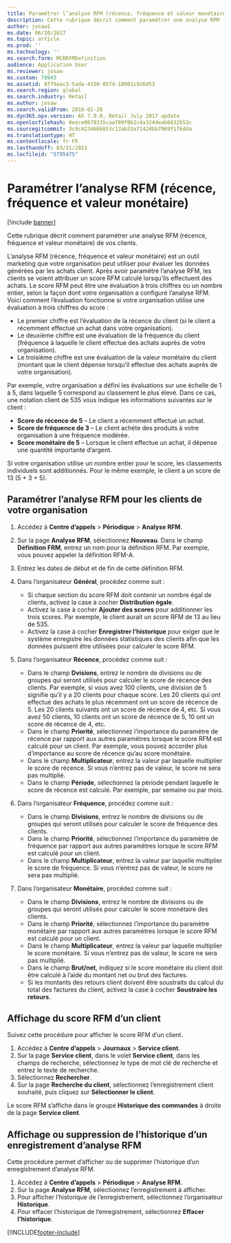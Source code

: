 ```yaml
---
title: Paramétrer l’analyse RFM (récence, fréquence et valeur monétaire)
description: Cette rubrique décrit comment paramétrer une analyse RFM (récence, fréquence et valeur monétaire) de vos clients.
author: josaw1
ms.date: 06/20/2017
ms.topic: article
ms.prod: ''
ms.technology: ''
ms.search.form: MCRRFMDefinition
audience: Application User
ms.reviewer: josaw
ms.custom: 78943
ms.assetid: 8ff9aac3-5ada-4150-85fd-18901c926d53
ms.search.region: global
ms.search.industry: Retail
ms.author: josaw
ms.search.validFrom: 2016-02-28
ms.dyn365.ops.version: AX 7.0.0, Retail July 2017 update
ms.openlocfilehash: 0eece0678335caa789f0b2c4a324deab6832b53c
ms.sourcegitcommit: 3cdc42346bb653c13ab33a7142dbb7969f1f6dda
ms.translationtype: HT
ms.contentlocale: fr-FR
ms.lasthandoff: 03/31/2021
ms.locfileid: "5795475"
---
```

# <a name="set-up-recency-frequency-and-monetary-rfm-analysis"></a>Paramétrer l’analyse RFM (récence, fréquence et valeur monétaire)

[!include [banner](includes/banner.md)]

Cette rubrique décrit comment paramétrer une analyse RFM (récence, fréquence et valeur monétaire) de vos clients.

L’analyse RFM (récence, fréquence et valeur monétaire) est un outil marketing que votre organisation peut utiliser pour évaluer les données générées par les achats client. Après avoir paramétré l’analyse RFM, les clients se voient attribuer un score RFM calculé lorsqu’ils effectuent des achats. Le score RFM peut être une évaluation à trois chiffres ou un nombre entier, selon la façon dont votre organisation a configuré l’analyse RFM. Voici comment l’évaluation fonctionne si votre organisation utilise une évaluation à trois chiffres du score :

- Le premier chiffre est l’évaluation de la récence du client (si le client a récemment effectué un achat dans votre organisation).
- Le deuxième chiffre est une évaluation de la fréquence du client (fréquence à laquelle le client effectue des achats auprès de votre organisation).
- Le troisième chiffre est une évaluation de la valeur monétaire du client (montant que le client dépense lorsqu’il effectue des achats auprès de votre organisation).

Par exemple, votre organisation a défini les évaluations sur une échelle de 1 à 5, dans laquelle 5 correspond au classement le plus élevé. Dans ce cas, une notation client de 535 vous indique les informations suivantes sur le client :

- **Score de récence de 5** – Le client a récemment effectué un achat.
- **Score de fréquence de 3** – Le client achète des produits à votre organisation à une fréquence modérée.
- **Score monétaire de 5** – Lorsque le client effectue un achat, il dépense une quantité importante d’argent.

Si votre organisation utilise un nombre entier pour le score, les classements individuels sont additionnés. Pour le même exemple, le client a un score de 13 (5 + 3 + 5).

## <a name="set-up-rfm-analysis-for-the-customers-in-your-organization"></a>Paramétrer l’analyse RFM pour les clients de votre organisation

1. Accédez à **Centre d’appels** \> **Périodique** \> **Analyse RFM**.
2. Sur la page **Analyse RFM**, sélectionnez **Nouveau**. Dans le champ **Définition FRM**, entrez un nom pour la définition RFM. Par exemple, vous pouvez appeler la définition RFM-A.
3. Entrez les dates de début et de fin de cette définition RFM.
4. Dans l’organisateur **Général**, procédez comme suit :

    - Si chaque section du score RFM doit contenir un nombre égal de clients, activez la case à cocher **Distribution égale**.
    - Activez la case à cocher **Ajouter des scores** pour additionner les trois scores. Par exemple, le client aurait un score RFM de 13 au lieu de 535.
    - Activez la case à cocher **Enregistrer l’historique** pour exiger que le système enregistre les données statistiques des clients afin que les données puissent être utilisées pour calculer le score RFM.

5. Dans l’organisateur **Récence**, procédez comme suit :

    - Dans le champ **Dvisions**, entrez le nombre de divisions ou de groupes qui seront utilisés pour calculer le score de récence des clients. Par exemple, si vous avez 100 clients, une division de 5 signifie qu’il y a 20 clients pour chaque score. Les 20 clients qui ont effectué des achats le plus récemment ont un score de récence de 5. Les 20 clients suivants ont un score de récence de 4, etc. Si vous avez 50 clients, 10 clients ont un score de récence de 5, 10 ont un score de récence de 4, etc.
    - Dans le champ **Priorité**, sélectionnez l’importance du paramètre de récence par rapport aux autres paramètres lorsque le score RFM est calculé pour un client. Par exemple, vous pouvez accorder plus d’importance au score de récence qu’au score monétaire.
    - Dans le champ **Multiplicateur**, entrez la valeur par laquelle multiplier le score de récence. Si vous n’entrez pas de valeur, le score ne sera pas multiplié.
    - Dans le champ **Période**, sélectionnez la période pendant laquelle le score de récence est calculé. Par exemple, par semaine ou par mois.

6. Dans l’organisateur **Fréquence**, procédez comme suit :

    - Dans le champ **Divisions**, entrez le nombre de divisions ou de groupes qui seront utilisés pour calculer le score de fréquence des clients.
    - Dans le champ **Priorité**, sélectionnez l’importance du paramètre de fréquence par rapport aux autres paramètres lorsque le score RFM est calculé pour un client.
    - Dans le champ **Multiplicateur**, entrez la valeur par laquelle multiplier le score de fréquence. Si vous n’entrez pas de valeur, le score ne sera pas multiplié.

7. Dans l’organisateur **Monétaire**, procédez comme suit :

    - Dans le champ **Divisions**, entrez le nombre de divisions ou de groupes qui seront utilisés pour calculer le score monétaire des clients.
    - Dans le champ **Priorité**, sélectionnez l’importance du paramètre monétaire par rapport aux autres paramètres lorsque le score RFM est calculé pour un client.
    - Dans le champ **Multiplicateur**, entrez la valeur par laquelle multiplier le score monétaire. Si vous n’entrez pas de valeur, le score ne sera pas multiplié.
    - Dans le champ **Brut/net**, indiquez si le score monétaire du client doit être calculé à l’aide du montant net ou brut des factures.
    - Si les montants des retours client doivent être soustraits du calcul du total des factures du client, activez la case à cocher **Soustraire les retours**.

## <a name="view-a-customers-rfm-score"></a>Affichage du score RFM d’un client

Suivez cette procédure pour afficher le score RFM d’un client.

1. Accédez à **Centre d’appels** \> **Journaux** \> **Service client**.
2. Sur la page **Service client**, dans le volet **Service client**, dans les champs de recherche, sélectionnez le type de mot clé de recherche et entrez le texte de recherche.
3. Sélectionnez **Rechercher**.
4. Sur la page **Recherche du client**, sélectionnez l’enregistrement client souhaité, puis cliquez sur **Sélectionner le client**.

Le score RFM s’affiche dans le groupe **Historique des commandes** à droite de la page **Service client**.

## <a name="view-or-clear-the-history-of-an-rfm-analysis-record"></a>Affichage ou suppression de l’historique d’un enregistrement d’analyse RFM

Cette procédure permet d’afficher ou de supprimer l’historique d’un enregistrement d’analyse RFM.

1. Accédez à **Centre d’appels** \> **Périodique** \> **Analyse RFM**.
2. Sur la page **Analyse RFM**, sélectionnez l’enregistrement à afficher.
3. Pour afficher l’historique de l’enregistrement, sélectionnez l’organisateur **Historique**.
4. Pour effacer l’historique de l’enregistrement, sélectionnez **Effacer l’historique**.


[!INCLUDE[footer-include](../includes/footer-banner.md)]